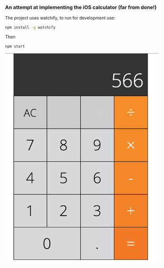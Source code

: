 ### An attempt at implementing the iOS calculator (far from done!)

The project uses watchify, to run for development use:
```sh
npm install -g watchify
```
Then
```sh
npm start
```

![printscreen](img/printscreen.png)